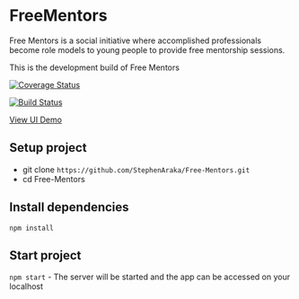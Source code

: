 # FreeMentors

Free Mentors is a social initiative where accomplished professionals become role models to young people to provide free mentorship sessions.

This is the development build of Free Mentors

[![Coverage Status](https://coveralls.io/repos/github/StephenAraka/Free-Mentors/badge.svg?branch=master)](https://coveralls.io/github/StephenAraka/Free-Mentors?branch=master)

[![Build Status](https://travis-ci.org/StephenAraka/Free-Mentors.svg?branch=master)](https://travis-ci.org/StephenAraka/Free-Mentors)

[View UI Demo](https://stephenaraka.github.io/Free-Mentors)

## Setup project
 - git clone `https://github.com/StephenAraka/Free-Mentors.git`
 - cd Free-Mentors

## Install dependencies
 `npm install`

## Start project
`npm start` - The server will be started and the app can be accessed on your localhost